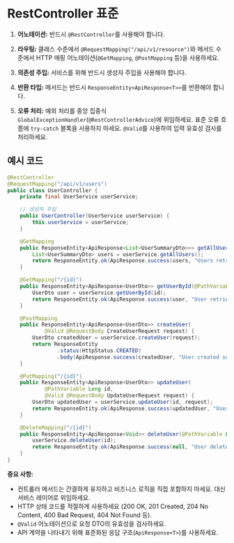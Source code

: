 # RestController 표준

1. **어노테이션:** 반드시 `@RestController`를 사용해야 합니다.

2. **라우팅:** 클래스 수준에서 `@RequestMapping("/api/v1/resource")`와 메서드 수준에서 HTTP 매핑 어노테이션(`@GetMapping`, `@PostMapping` 등)을 사용하세요.

3. **의존성 주입:** 서비스를 위해 반드시 생성자 주입을 사용해야 합니다.

4. **반환 타입:** 메서드는 반드시 `ResponseEntity<ApiResponse<T>>`를 반환해야 합니다.

5. **오류 처리:** 예외 처리를 중앙 집중식 `GlobalExceptionHandler`(`@RestControllerAdvice`)에 위임하세요. 표준 오류 흐름에 `try-catch` 블록을 사용하지 마세요. `@Valid`를 사용하여 입력 유효성 검사를 처리하세요.

## 예시 코드

```java
@RestController
@RequestMapping("/api/v1/users")
public class UserController {
    private final UserService userService;

    // 생성자 주입
    public UserController(UserService userService) {
        this.userService = userService;
    }

    @GetMapping
    public ResponseEntity<ApiResponse<List<UserSummaryDto>>> getAllUsers() {
        List<UserSummaryDto> users = userService.getAllUsers();
        return ResponseEntity.ok(ApiResponse.success(users, "Users retrieved successfully"));
    }

    @GetMapping("/{id}")
    public ResponseEntity<ApiResponse<UserDto>> getUserById(@PathVariable Long id) {
        UserDto user = userService.getUserById(id);
        return ResponseEntity.ok(ApiResponse.success(user, "User retrieved successfully"));
    }

    @PostMapping
    public ResponseEntity<ApiResponse<UserDto>> createUser(
            @Valid @RequestBody CreateUserRequest request) {
        UserDto createdUser = userService.createUser(request);
        return ResponseEntity
                .status(HttpStatus.CREATED)
                .body(ApiResponse.success(createdUser, "User created successfully"));
    }

    @PutMapping("/{id}")
    public ResponseEntity<ApiResponse<UserDto>> updateUser(
            @PathVariable Long id,
            @Valid @RequestBody UpdateUserRequest request) {
        UserDto updatedUser = userService.updateUser(id, request);
        return ResponseEntity.ok(ApiResponse.success(updatedUser, "User updated successfully"));
    }

    @DeleteMapping("/{id}")
    public ResponseEntity<ApiResponse<Void>> deleteUser(@PathVariable Long id) {
        userService.deleteUser(id);
        return ResponseEntity.ok(ApiResponse.success(null, "User deleted successfully"));
    }
}
```

**중요 사항:**

- 컨트롤러 메서드는 간결하게 유지하고 비즈니스 로직을 직접 포함하지 마세요. 대신 서비스 레이어로 위임하세요.
- HTTP 상태 코드를 적절하게 사용하세요 (200 OK, 201 Created, 204 No Content, 400 Bad Request, 404 Not Found 등).
- `@Valid` 어노테이션으로 요청 DTO의 유효성을 검사하세요.
- API 계약을 나타내기 위해 표준화된 응답 구조(`ApiResponse<T>`)를 사용하세요.
